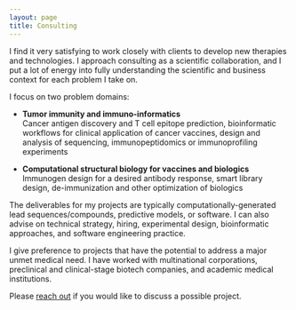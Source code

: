 ```yaml
---
layout: page
title: Consulting
---
```


I find it very satisfying to work closely with clients to develop new
therapies and technologies. I approach consulting as a scientific collaboration,
and I put a lot of energy into fully understanding the scientific and
business context for each problem I take on.

I focus on two problem domains:
* **Tumor immunity and immuno-informatics**<br />Cancer
antigen discovery and T cell epitope prediction, bioinformatic workflows for 
clinical application of cancer vaccines, design and analysis of sequencing,
immunopeptidomics or immunoprofiling experiments

* **Computational structural biology for vaccines and biologics**<br /> Immunogen 
design for a desired antibody response, smart library design, de-immunization and
other optimization of biologics

The deliverables for my projects are typically computationally-generated lead
sequences/compounds, predictive models, or software. I can also advise on
technical strategy, hiring, experimental design, bioinformatic approaches, and software
engineering practice.

I give preference to projects that have the potential to address a major
unmet medical need. I have worked with multinational corporations, preclinical and clinical-stage biotech
companies, and academic medical institutions.

Please [reach out](mailto:&#116;&#105;&#109;&#111;&#100;&#111;&#110;&#110;&#101;&#108;&#108;&#064;&#103;&#109;&#097;&#105;&#108;&#046;&#099;&#111;&#109;)
if you would like to discuss a possible project.
